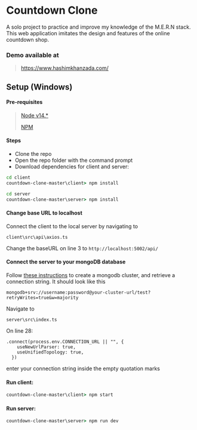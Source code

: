 # Countdown Clone

A solo project to practice and improve my knowledge of the M.E.R.N stack. 
This web application imitates the design and features of the online countdown shop.


### Demo available at
> https://www.hashimkhanzada.com/

## Setup (Windows)

#### Pre-requisites
> [Node v14.*](https://nodejs.org/en/download/)
> 
> [NPM](https://docs.npmjs.com/downloading-and-installing-node-js-and-npm)

#### Steps
- Clone the repo
- Open the repo folder with the command prompt
- Download dependencies for client and server:
```cmd
cd client
countdown-clone-master\client> npm install
```
```cmd
cd server
countdown-clone-master\server> npm install
```
 

#### Change base URL to localhost
Connect the client to the local server by navigating to 
```
client\src\api\axios.ts
```

Change the baseURL on line 3 to `http://localhost:5002/api/`

#### Connect the server to your mongoDB database
Follow [these instructions](https://www.mongodb.com/blog/post/quick-start-nodejs-mongodb--how-to-get-connected-to-your-database) to create a mongodb cluster, and retrieve a connection string.
It should look like this

```
mongodb+srv://username:password@your-cluster-url/test?retryWrites=true&w=majority
```

Navigate to 
```
server\src\index.ts
```

On line 28:
```
.connect(process.env.CONNECTION_URL || "", {
    useNewUrlParser: true,
    useUnifiedTopology: true,
  })
```
enter your connection string inside the empty quotation marks

#### Run client:
```cmd
countdown-clone-master\client> npm start
```

#### Run server:
```cmd
countdown-clone-master\server> npm run dev
```
